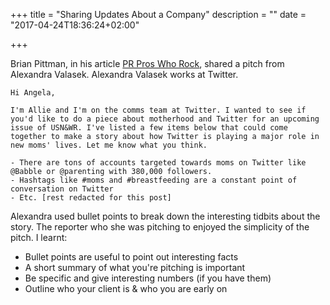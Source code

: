 +++
title = "Sharing Updates About a Company"
description = ""
date = "2017-04-24T18:36:24+02:00"

+++

Brian Pittman, in his article [PR Pros Who Rock](https://www.bulldogreporter.com/pr-pros-who-rock-three-winning-agencies-and-pitches-that-hooked-essence-redbook-and/), shared a pitch from Alexandra Valasek. Alexandra Valasek works at Twitter.

```text
Hi Angela,

I'm Allie and I'm on the comms team at Twitter. I wanted to see if you'd like to do a piece about motherhood and Twitter for an upcoming issue of USN&WR. I've listed a few items below that could come together to make a story about how Twitter is playing a major role in new moms' lives. Let me know what you think.

- There are tons of accounts targeted towards moms on Twitter like @Babble or @parenting with 380,000 followers.
- Hashtags like #moms and #breastfeeding are a constant point of conversation on Twitter
- Etc. [rest redacted for this post]
```

Alexandra used bullet points to break down the interesting tidbits about the story. The reporter who she was pitching to enjoyed the simplicity of the pitch. I learnt:

- Bullet points are useful to point out interesting facts
- A short summary of what you're pitching is important
- Be specific and give interesting numbers (if you have them)
- Outline who your client is & who you are early on